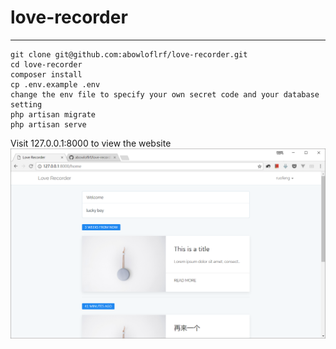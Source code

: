 # love-recorder
---- 
```
git clone git@github.com:abowloflrf/love-recorder.git
cd love-recorder
composer install
cp .env.example .env
change the env file to specify your own secret code and your database setting
php artisan migrate
php artisan serve
```
Visit 127.0.0.1:8000 to view the website
![](preview.png)